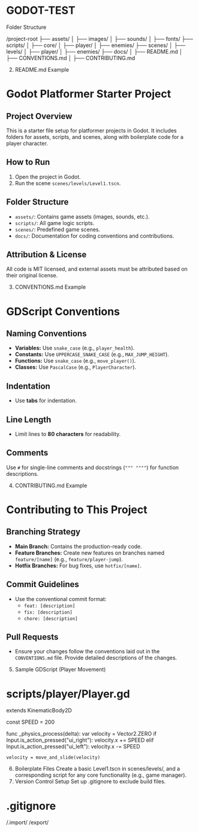 # GODOT-TEST

Folder Structure

/project-root
├── assets/
│   ├── images/
│   ├── sounds/
│   ├── fonts/
├── scripts/
│   ├── core/
│   ├── player/
│   ├── enemies/
├── scenes/
│   ├── levels/
│   ├── player/
│   ├── enemies/
├── docs/
│   ├── README.md
│   ├── CONVENTIONS.md
│   ├── CONTRIBUTING.md

2. README.md Example
# Godot Platformer Starter Project

## Project Overview
This is a starter file setup for platformer projects in Godot. It includes folders for assets, scripts, and scenes, along with boilerplate code for a player character.

## How to Run
1. Open the project in Godot.
2. Run the scene `scenes/levels/Level1.tscn`.

## Folder Structure
- `assets/`: Contains game assets (images, sounds, etc.).
- `scripts/`: All game logic scripts.
- `scenes/`: Predefined game scenes.
- `docs/`: Documentation for coding conventions and contributions.

## Attribution & License
All code is MIT licensed, and external assets must be attributed based on their original license.


3. CONVENTIONS.md Example
# GDScript Conventions

## Naming Conventions
- **Variables:** Use `snake_case` (e.g., `player_health`).
- **Constants:** Use `UPPERCASE_SNAKE_CASE` (e.g., `MAX_JUMP_HEIGHT`).
- **Functions:** Use `snake_case` (e.g., `move_player()`).
- **Classes:** Use `PascalCase` (e.g., `PlayerCharacter`).

## Indentation
- Use **tabs** for indentation.

## Line Length
- Limit lines to **80 characters** for readability.

## Comments
Use `#` for single-line comments and docstrings (`""" """"`) for function descriptions.

4. CONTRIBUTING.md Example
# Contributing to This Project

## Branching Strategy
- **Main Branch:** Contains the production-ready code.
- **Feature Branches:** Create new features on branches named `feature/[name]` (e.g., `feature/player-jump`).
- **Hotfix Branches:** For bug fixes, use `hotfix/[name]`.

## Commit Guidelines
- Use the conventional commit format:
  - `feat: [description]`
  - `fix: [description]`
  - `chore: [description]`

## Pull Requests
- Ensure your changes follow the conventions laid out in the `CONVENTIONS.md` file.
Provide detailed descriptions of the changes.




5. Sample GDScript (Player Movement)
# scripts/player/Player.gd
extends KinematicBody2D

const SPEED = 200

func _physics_process(delta):
    var velocity = Vector2.ZERO
    if Input.is_action_pressed("ui_right"):
        velocity.x += SPEED
    elif Input.is_action_pressed("ui_left"):
        velocity.x -= SPEED

    velocity = move_and_slide(velocity)

6. Boilerplate Files
Create a basic Level1.tscn in scenes/levels/, and a corresponding script for any core functionality (e.g., game manager).
7. Version Control Setup
Set up .gitignore to exclude build files.

# .gitignore
/.import/
/export/
